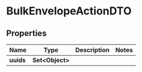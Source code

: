 

# BulkEnvelopeActionDTO


## Properties

| Name | Type | Description | Notes |
|------------ | ------------- | ------------- | -------------|
|**uuids** | **Set&lt;Object&gt;** |  |  |



